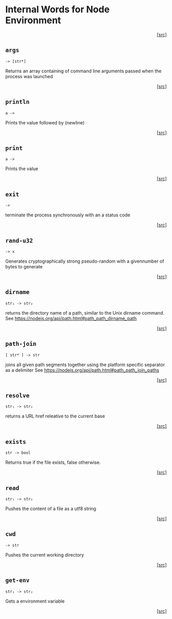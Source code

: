 # Internal Words for Node Environment
<div style="text-align: right"><a href="https:/github.com/Hypercubed/f-flat_node/blob/master/src/core/node.ts#L59">[src]</a></div>

## `args`

`-> [str*]`

Returns an array containing of command line arguments passed when the process was launched
<div style="text-align: right"><a href="https:/github.com/Hypercubed/f-flat_node/blob/master/src/core/node.ts#L68">[src]</a></div>

## `println`

`a ->`

Prints the value followed by (newline)

<div style="text-align: right"><a href="https:/github.com/Hypercubed/f-flat_node/blob/master/src/core/node.ts#L78">[src]</a></div>

## `print`

`a ->`

Prints the value

<div style="text-align: right"><a href="https:/github.com/Hypercubed/f-flat_node/blob/master/src/core/node.ts#L90">[src]</a></div>

## `exit`

`->`

terminate the process synchronously with an a status code

<div style="text-align: right"><a href="https:/github.com/Hypercubed/f-flat_node/blob/master/src/core/node.ts#L106">[src]</a></div>

## `rand-u32`

`-> x`

Generates cryptographically strong pseudo-random with a givennumber of bytes to generate

<div style="text-align: right"><a href="https:/github.com/Hypercubed/f-flat_node/blob/master/src/core/node.ts#L118">[src]</a></div>

## `dirname`

`str₁ -> str₂`

returns the directory name of a path, similar to the Unix dirname command.
See https://nodejs.org/api/path.html#path_path_dirname_path

<div style="text-align: right"><a href="https:/github.com/Hypercubed/f-flat_node/blob/master/src/core/node.ts#L129">[src]</a></div>

## `path-join`

`[ str* ] -> str`

joins all given path segments together using the platform specific separator as a delimiter
See https://nodejs.org/api/path.html#path_path_join_paths

<div style="text-align: right"><a href="https:/github.com/Hypercubed/f-flat_node/blob/master/src/core/node.ts#L140">[src]</a></div>

## `resolve`

`str₁ -> str₂`

returns a URL href releative to the current base

<div style="text-align: right"><a href="https:/github.com/Hypercubed/f-flat_node/blob/master/src/core/node.ts#L150">[src]</a></div>

## `exists`

`str -> bool`

Returns true if the file exists, false otherwise.

<div style="text-align: right"><a href="https:/github.com/Hypercubed/f-flat_node/blob/master/src/core/node.ts#L160">[src]</a></div>

## `read`

`str₁ -> str₂`

Pushes the content of a file as a utf8 string

<div style="text-align: right"><a href="https:/github.com/Hypercubed/f-flat_node/blob/master/src/core/node.ts#L170">[src]</a></div>

## `cwd`

`-> str`

Pushes the current working directory

<div style="text-align: right"><a href="https:/github.com/Hypercubed/f-flat_node/blob/master/src/core/node.ts#L186">[src]</a></div>

## `get-env`

`str₁ -> str₂`

Gets a environment variable

<div style="text-align: right"><a href="https:/github.com/Hypercubed/f-flat_node/blob/master/src/core/node.ts#L208">[src]</a></div>
